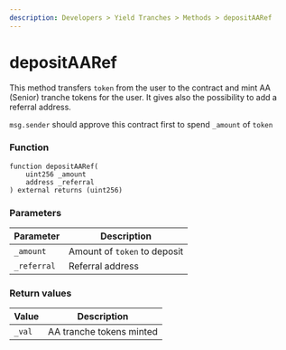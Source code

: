 ```yaml
---
description: Developers > Yield Tranches > Methods > depositAARef
---
```


# depositAARef

This method transfers `token` from the user to the contract and mint AA (Senior) tranche tokens for the user. It gives also the possibility to add a referral address.&#x20;

`msg.sender` should approve this contract first to spend `_amount` of `token`

### Function

```solidity
function depositAARef(
    uint256 _amount
    address _referral
) external returns (uint256)
```

### Parameters

| Parameter   | Description                  |
| ----------- | ---------------------------- |
| `_amount`   | Amount of `token` to deposit |
| `_referral` | Referral address             |

### Return values

| Value  | Description              |
| ------ | ------------------------ |
| `_val` | AA tranche tokens minted |
